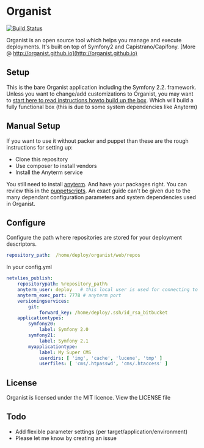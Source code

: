 # Organist #

[![Build Status](https://travis-ci.org/organist/organist.png?branch=master)](https://travis-ci.org/organist/organist)

Organist is an open source tool which helps you manage and execute deployments. It's built on top of Symfony2 and Capistrano/Capifony. [More @ http://organist.github.io](http://organist.github.io)


## Setup ##

This is the bare Organist application including the Symfony 2.2. framework. Unless you want to change/add customizations
to Organist, you may want to [start here to read instructions howto build up the box](https://github.com/organist/packer).
Which will build a fully functional box (this is due to some system dependencies like Anyterm)

## Manual Setup ##

If you want to use it without packer and puppet than these are the rough instructions for setting up:

 - Clone this repository
 - Use composer to install vendors
 - Install the Anyterm service

You still need to install [anyterm](http://anyterm.org/). And have your packages right. You can review this in the
[puppetscripts](https://github.com/organist/puppet). An exact guide can't be given due to the many dependant configuration
parameters and system dependencies used in Organist.


## Configure ##

Configure the path where repositories are stored for your deployment descriptors.

```yml
repository_path:  /home/deploy/organist/web/repos
```

In your config.yml

```yml
netvlies_publish:
    repositorypath: %repository_path%
    anyterm_user: deploy   # this local user is used for connecting to remote hosts for deployment and git user
    anyterm_exec_port: 7778 # anyterm port
    versioningservices:
        git:
            forward_key: /home/deploy/.ssh/id_rsa_bitbucket
    applicationtypes:
        symfony20:
            label: Symfony 2.0
        symfony21:
            label: Symfony 2.1
        myapplicationtype:
            label: My Super CMS
            userdirs: [ 'img', 'cache', 'lucene', 'tmp' ]
            userfiles: [ 'cms/.htpasswd', 'cms/.htaccess' ]

```

## License ##
Organist is licensed under the MIT licence. View the LICENSE file


## Todo ##

 - Add flexible parameter settings (per target/application/environment)
 - Please let me know by creating an issue
